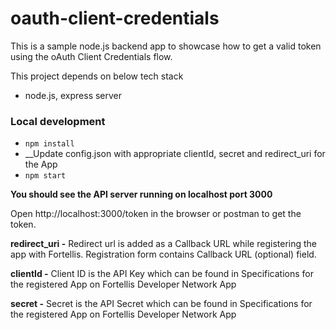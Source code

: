 # oauth-client-credentials

This is a sample node.js backend app to showcase how to get a valid token using the oAuth Client Credentials flow.

This project depends on below tech stack

* node.js, express server

### Local development
* `npm install`
* __Update config.json with appropriate clientId, secret and redirect_uri for the App
* `npm start`

__You should see the API server running on localhost port 3000__

Open http://localhost:3000/token in the browser or postman to get the token.
  
**redirect_uri -** Redirect url is added as a Callback URL while registering the app with Fortellis. Registration form contains Callback URL (optional) field.

**clientId -** Client ID is the API Key which can be found in Specifications for the registered App on Fortellis Developer Network App 

**secret -** Secret is the API Secret which can be found in Specifications for the registered App on Fortellis Developer Network App 
